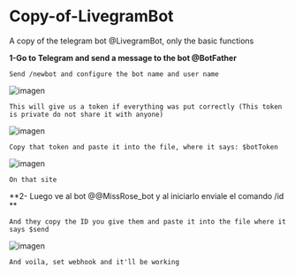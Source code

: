 # Copy-of-LivegramBot
A copy of the telegram bot @LivegramBot, only the basic functions

**1-Go to Telegram and send a message to the bot @BotFather**

	Send /newbot and configure the bot name and user name
![imagen](https://user-images.githubusercontent.com/75285480/129971961-ce0d48a0-07bf-48ee-bbec-c4b498076134.png)

	This will give us a token if everything was put correctly (This token is private do not share it with anyone)
	
![imagen](https://user-images.githubusercontent.com/75285480/129972658-8d3a8498-af12-4487-b4d4-4d7db6996edb.png)

	Copy that token and paste it into the file, where it says: $botToken
	
![imagen](https://user-images.githubusercontent.com/75285480/129973173-90f4eaea-129f-4f4a-a5a1-781839e25813.png)
	
	On that site
**2- Luego ve al bot @@MissRose_bot y al iniciarlo enviale el comando /id **

	And they copy the ID you give them and paste it into the file where it says $send
	
![imagen](https://user-images.githubusercontent.com/75285480/129974983-3bfb5133-c784-4b43-b908-1af30d5d7bfa.png)
	
	And voila, set webhook and it'll be working	
